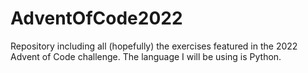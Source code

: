 # AdventOfCode2022
Repository including all (hopefully) the exercises featured in the 2022 Advent of Code challenge.
The language I will be using is Python.
